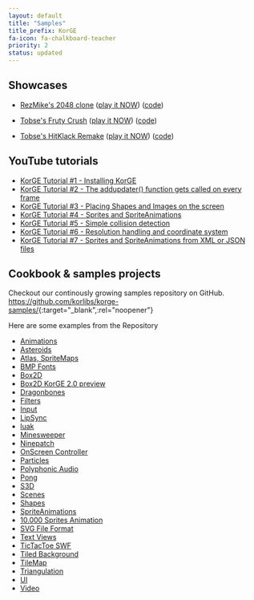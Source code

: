 ```yaml
---
layout: default
title: "Samples"
title_prefix: KorGE
fa-icon: fa-chalkboard-teacher
priority: 2
status: updated
---
```


## Showcases


- [RezMike's 2048 clone](https://blog.korge.org/showcase-2048-clone/) ([play it NOW](https://rezmike.github.io/2048/)) ([code](https://github.com/RezMike/2048))

- [Tobse's Fruty Crush](https://blog.korge.org/showcase-tobses-candy-crush-clone/) ([play it NOW](https://tobsef.github.io/Candy-Crush-Clone/)) ([code](https://github.com/TobseF/Candy-Crush-Clone))

- [Tobse's HitKlack Remake](https://blog.korge.org/showcase-tobses-hitklack-remake/) ([play it NOW](https://tobsef.github.io/HitKlack/webstart/index.html)) ([code](https://github.com/TobseF/HitKlack))


## YouTube tutorials

* [KorGE Tutorial #1 - Installing KorGE](https://www.youtube.com/watch?v=ANMiHx3z_No)
* [KorGE Tutorial #2 - The addupdater() function gets called on every frame](https://www.youtube.com/watch?v=ebW4Hr97h_I)
* [KorGE Tutorial #3 - Placing Shapes and Images on the screen](https://www.youtube.com/watch?v=nR_cCs_8wF8)
* [KorGE Tutorial #4 - Sprites and SpriteAnimations](https://www.youtube.com/watch?v=fY7a2xrHL9g)
* [KorGE Tutorial #5 - Simple collision detection](https://www.youtube.com/watch?v=F1AXdD5bLjA)
* [KorGE Tutorial #6 - Resolution handling and coordinate system](https://www.youtube.com/watch?v=81IG0ld5w-8)
* [KorGE Tutorial #7 - Sprites and SpriteAnimations from XML or JSON files](https://www.youtube.com/watch?v=atElzA2jYkQ)


## Cookbook & samples projects

Checkout our continously growing samples repository on GitHub.
<https://github.com/korlibs/korge-samples/>{:target="_blank",:rel="noopener"}

Here are some examples from the Repository
* [Animations](https://github.com/korlibs/korge-samples/tree/master/sample/animations)
* [Asteroids](https://github.com/korlibs/korge-samples/tree/master/sample/asteroids)
* [Atlas, SpriteMaps](https://github.com/korlibs/korge-samples/tree/master/sample/atlas)
* [BMP Fonts](https://github.com/korlibs/korge-samples/tree/master/sample/bmpfont)
* [Box2D](https://github.com/korlibs/korge-samples/tree/master/sample/box2d)
* [Box2D KorGE 2.0 preview](https://github.com/korlibs/korge-samples/tree/master/sample/box2dv2)
* [Dragonbones](https://github.com/korlibs/korge-samples/tree/master/sample/dragonbones)
* [Filters](https://github.com/korlibs/korge-samples/tree/master/sample/filters)
* [Input](https://github.com/korlibs/korge-samples/tree/master/sample/input)
* [LipSync](https://github.com/korlibs/korge-samples/tree/master/sample/lipsync)
* [luak](https://github.com/korlibs/korge-samples/tree/master/sample/luak)
* [Minesweeper](https://github.com/korlibs/korge-samples/tree/master/sample/minesweeper)
* [Ninepatch](https://github.com/korlibs/korge-samples/tree/master/sample/ninepatch)
* [OnScreen Controller](https://github.com/korlibs/korge-samples/tree/master/sample/onscreen-controller)
* [Particles](https://github.com/korlibs/korge-samples/tree/master/sample/particles)
* [Polyphonic Audio](https://github.com/korlibs/korge-samples/tree/master/sample/polyphonic)
* [Pong](https://github.com/korlibs/korge-samples/tree/master/sample/pong)
* [S3D](https://github.com/korlibs/korge-samples/tree/master/sample/s3d)
* [Scenes](https://github.com/korlibs/korge-samples/tree/master/sample/scenes)
* [Shapes](https://github.com/korlibs/korge-samples/tree/master/sample/shapes)
* [SpriteAnimations](https://github.com/korlibs/korge-samples/tree/master/sample/spriteanim)
* [10.000 Sprites Animation](https://github.com/korlibs/korge-samples/tree/master/sample/sprites10k)
* [SVG File Format](https://github.com/korlibs/korge-samples/tree/master/sample/svg)
* [Text Views](https://github.com/korlibs/korge-samples/tree/master/sample/text2)
* [TicTacToe SWF](https://github.com/korlibs/korge-samples/tree/master/sample/tictactoe-swf)
* [Tiled Background](https://github.com/korlibs/korge-samples/tree/master/sample/tiled-background)
* [TileMap](https://github.com/korlibs/korge-samples/tree/master/sample/tilemap)
* [Triangulation](https://github.com/korlibs/korge-samples/tree/master/sample/triangulation)
* [UI](https://github.com/korlibs/korge-samples/tree/master/sample/ui)
* [Video](https://github.com/korlibs/korge-samples/tree/master/sample/video)

